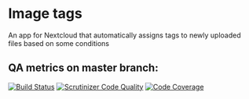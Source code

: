 # Image tags

An app for Nextcloud that automatically assigns tags to newly uploaded files based on some conditions

## QA metrics on master branch:

[![Build Status](https://travis-ci.org/nickv-nextcloud/files_imagetags.svg?branch=master)](https://travis-ci.org/nickv-nextcloud/files_imagetags/branches)
[![Scrutinizer Code Quality](https://scrutinizer-ci.com/g/nickv-nextcloud/files_imagetags/badges/quality-score.png?b=master)](https://scrutinizer-ci.com/g/nickv-nextcloud/files_imagetags/?branch=master)
[![Code Coverage](https://scrutinizer-ci.com/g/nickv-nextcloud/files_imagetags/badges/coverage.png?b=master)](https://scrutinizer-ci.com/g/nickv-nextcloud/files_imagetags/?branch=master)

